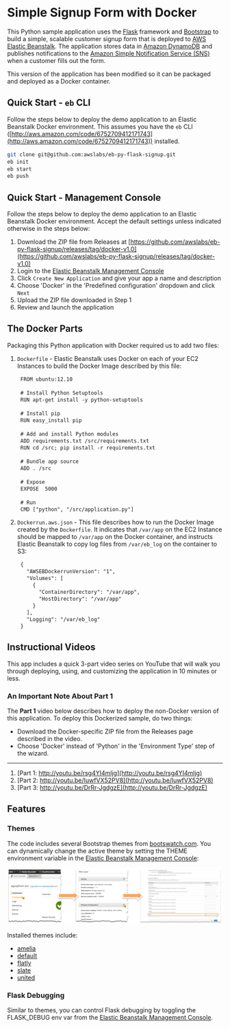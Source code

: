 # Simple Signup Form with Docker
This Python sample application uses the [Flask](http://flask.pocoo.org/) framework and [Bootstrap](http://getbootstrap.com/) to build a simple, scalable customer signup form that is deployed to [AWS Elastic Beanstalk](http://aws.amazon.com/elasticbeanstalk/). The application stores data in [Amazon DynamoDB](http://aws.amazon.com/dynamodb/) and publishes notifications to the [Amazon Simple Notification Service (SNS)](http://aws.amazon.com/sns/) when a customer fills out the form.

This version of the application has been modified so it can be packaged and deployed as a Docker container. 

## Quick Start - `eb` CLI
Follow the steps below to deploy the demo application to an Elastic Beanstalk Docker environment. This assumes you have the `eb` CLI ([http://aws.amazon.com/code/6752709412171743](http://aws.amazon.com/code/6752709412171743)) installed.

```bash
git clone git@github.com:awslabs/eb-py-flask-signup.git
eb init
eb start
eb push
```

## Quick Start - Management Console
Follow the steps below to deploy the demo application to an Elastic Beanstalk Docker environment. Accept the default settings unless indicated otherwise in the steps below:

1. Download the ZIP file from Releases at [https://github.com/awslabs/eb-py-flask-signup/releases/tag/docker-v1.0](https://github.com/awslabs/eb-py-flask-signup/releases/tag/docker-v1.0)
2. Login to the [Elastic Beanstalk Management Console](https://console.aws.amazon.com/elasticbeanstalk)
3. Click `Create New Application` and give your app a name and description
4. Choose 'Docker' in the 'Predefined configuration' dropdown and click `Next`
5. Upload the ZIP file downloaded in Step 1
6. Review and launch the application

## The Docker Parts
Packaging this Python application with Docker required us to add two files:

1. `Dockerfile` - Elastic Beanstalk uses Docker on each of your EC2 Instances to build the Docker Image described by this file:

        FROM ubuntu:12.10

        # Install Python Setuptools
        RUN apt-get install -y python-setuptools

        # Install pip
        RUN easy_install pip

        # Add and install Python modules
        ADD requirements.txt /src/requirements.txt
        RUN cd /src; pip install -r requirements.txt

        # Bundle app source
        ADD . /src

        # Expose
        EXPOSE  5000

        # Run
        CMD ["python", "/src/application.py"]
        
2. `Dockerrun.aws.json` - This file describes how to run the Docker Image created by the `Dockerfile`. It indicates that `/var/app` on the EC2 Instance should be mapped to `/var/app` on the Docker container, and instructs Elastic Beanstalk to copy log files from `/var/eb_log` on the container to S3:

        {
          "AWSEBDockerrunVersion": "1",
          "Volumes": [
            {
              "ContainerDirectory": "/var/app",
              "HostDirectory": "/var/app"
            }
          ],
          "Logging": "/var/eb_log"
        }
        
## Instructional Videos
This app includes a quick 3-part video series on YouTube that will walk you through deploying, using, and customizing the application in 10 minutes or less.

### An Important Note About Part 1
The **Part 1** video below describes how to deploy the non-Docker version of this application. To deploy this Dockerized sample, do two things:

* Download the Docker-specific ZIP file from the Releases page described in the video.
* Choose 'Docker' instead of 'Python' in the 'Environment Type' step of the wizard. 

---

1. [Part 1: http://youtu.be/rsg4YI4mljg](http://youtu.be/rsg4YI4mljg)
2. [Part 2: http://youtu.be/IuwfVX52PV8](http://youtu.be/IuwfVX52PV8)
3. [Part 3: http://youtu.be/DrRr-JgdgzE](http://youtu.be/DrRr-JgdgzE)

## Features

### Themes
The code includes several Bootstrap themes from [bootswatch.com](http://bootswatch.com/). You can dynamically change the active theme by setting the THEME environment variable in the [Elastic Beanstalk Management Console](https://console.aws.amazon.com/elasticbeanstalk):

![](misc/theme-flow.png)

Installed themes include:

* [amelia](http://bootswatch.com/amelia)
* [default](http://bootswatch.com/default)
* [flatly](http://bootswatch.com/flatly)
* [slate](http://bootswatch.com/slate)
* [united](http://bootswatch.com/united)

### Flask Debugging
Similar to themes, you can control Flask debugging by toggling the FLASK_DEBUG env var from the [Elastic Beanstalk Management Console](https://console.aws.amazon.com/elasticbeanstalk).
